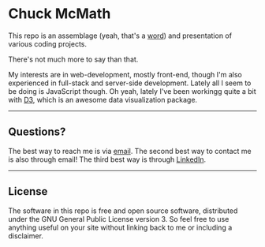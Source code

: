 # Chuck McMath

This repo is an assemblage (yeah, that's a [word](http://www.dictionary.com/browse/assemblage)) and presentation of various coding projects.

There's not much more to say than that.

My interests are in web-development, mostly front-end, though I'm also experienced in full-stack and server-side development. Lately all I seem to be doing is JavaScript though. Oh yeah, lately I've been workingg quite a bit with [D3](http://d3js.org), which is an awesome data visualization package.

---

## Questions?

The best way to reach me is via [email](mailto:chuck.mcmath@gmail.com). The second best way to contact me is also through email! The third best way is through [LinkedIn](https://www.linkedin.com/in/charles-mcmath-369b796a).

---

## License

The software in this repo is free and open source software, distributed under the GNU General Public License version 3. So feel free to use anything useful on your site without linking back to me or including a disclaimer.
